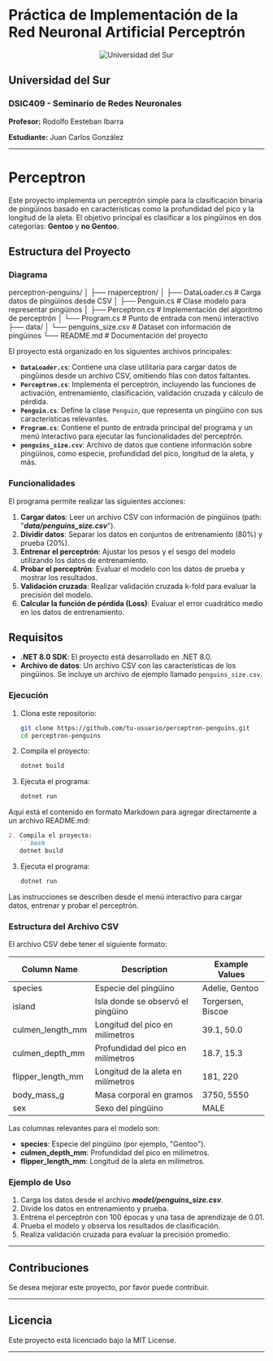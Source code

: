 # Práctica de Implementación de la Red Neuronal Artificial Perceptrón

<p align="center">
  <img src="https://d2j6dbq0eux0bg.cloudfront.net/images/43093237/3601039288.png" alt="Universidad del Sur">
</p>

## Universidad del Sur

### DSIC409 - Seminario de Redes Neuronales

**Profesor:** Rodolfo Eesteban Ibarra

**Estudiante:** Juan Carlos González

---

# Perceptron

Este proyecto implementa un perceptrón simple para la clasificación binaria de pingüinos basado en características como la profundidad del pico y la longitud de la aleta. El objetivo principal es clasificar a los pingüinos en dos categorías: **Gentoo** y **no Gentoo**.

## Estructura del Proyecto

### Diagrama
perceptron-penguins/
│
├── rnaperceptron/
│   ├── DataLoader.cs         # Carga datos de pingüinos desde CSV
│   ├── Penguin.cs            # Clase modelo para representar pingüinos
│   ├── Perceptron.cs         # Implementación del algoritmo de perceptrón
│   └── Program.cs            # Punto de entrada con menú interactivo
├── data/
│   └── penguins_size.csv     # Dataset con información de pingüinos
└── README.md                 # Documentación del proyecto


El proyecto está organizado en los siguientes archivos principales:

- **`DataLoader.cs`**: Contiene una clase utilitaria para cargar datos de pingüinos desde un archivo CSV, omitiendo filas con datos faltantes.
- **`Perceptron.cs`**: Implementa el perceptrón, incluyendo las funciones de activación, entrenamiento, clasificación, validación cruzada y cálculo de pérdida.
- **`Penguin.cs`**: Define la clase `Penguin`, que representa un pingüino con sus características relevantes.
- **`Program.cs`**: Contiene el punto de entrada principal del programa y un menú interactivo para ejecutar las funcionalidades del perceptrón.
- **`penguins_size.csv`**: Archivo de datos que contiene información sobre pingüinos, como especie, profundidad del pico, longitud de la aleta, y más.

### Funcionalidades

El programa permite realizar las siguientes acciones:

1. **Cargar datos**: Leer un archivo CSV con información de pingüinos (path: "**_data/penguins_size.csv_**").
2. **Dividir datos**: Separar los datos en conjuntos de entrenamiento (80%) y prueba (20%).
3. **Entrenar el perceptrón**: Ajustar los pesos y el sesgo del modelo utilizando los datos de entrenamiento.
4. **Probar el perceptrón**: Evaluar el modelo con los datos de prueba y mostrar los resultados.
5. **Validación cruzada**: Realizar validación cruzada k-fold para evaluar la precisión del modelo.
6. **Calcular la función de pérdida (Loss)**: Evaluar el error cuadrático medio en los datos de entrenamiento.

## Requisitos

- **.NET 8.0 SDK**: El proyecto está desarrollado en .NET 8.0.
- **Archivo de datos**: Un archivo CSV con las características de los pingüinos. Se incluye un archivo de ejemplo llamado `penguins_size.csv`.

### Ejecución

1. Clona este repositorio:
   ```bash
   git clone https://github.com/tu-usuario/perceptron-penguins.git
   cd perceptron-penguins
   ```

2. Compila el proyecto:
   ```bash
   dotnet build
   ```

3. Ejecuta el programa:
   ```bash
   dotnet run
   ```
Aquí está el contenido en formato Markdown para agregar directamente a un archivo README.md:

```markdown
2. Compila el proyecto:
   ```bash
   dotnet build
   ```
3. Ejecuta el programa:
   ```bash
   dotnet run
   ```

Las instrucciones se describen desde el menú interactivo para cargar datos, entrenar y probar el perceptrón.

### Estructura del Archivo CSV
El archivo CSV debe tener el siguiente formato:

| Column Name | Description | Example Values |
|------------|-------------|---------------|
| species | Especie del pingüino | Adelie, Gentoo |
| island | Isla donde se observó el pingüino | Torgersen, Biscoe |
| culmen_length_mm | Longitud del pico en milímetros | 39.1, 50.0 |
| culmen_depth_mm | Profundidad del pico en milímetros | 18.7, 15.3 |
| flipper_length_mm | Longitud de la aleta en milímetros | 181, 220 |
| body_mass_g | Masa corporal en gramos | 3750, 5550 |
| sex | Sexo del pingüino | MALE


Las columnas relevantes para el modelo son:

- **species**: Especie del pingüino (por ejemplo, "Gentoo").
- **culmen_depth_mm**: Profundidad del pico en milímetros.
- **flipper_length_mm**: Longitud de la aleta en milímetros.

### Ejemplo de Uso
1. Carga los datos desde el archivo **_model/penguins_size.csv_**.
2. Divide los datos en entrenamiento y prueba.
3. Entrena el perceptrón con 100 épocas y una tasa de aprendizaje de 0.01.
4. Prueba el modelo y observa los resultados de clasificación.
5. Realiza validación cruzada para evaluar la precisión promedio.

---

## Contribuciones
Se desea mejorar este proyecto, por favor puede contribuir.

---

## Licencia
Este proyecto está licenciado bajo la MIT License.

---   